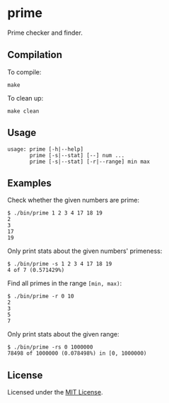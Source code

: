 <!-- Nikita Kouevda -->
<!-- 2014/12/14 -->

# prime

Prime checker and finder.

## Compilation

To compile:

    make

To clean up:

    make clean

## Usage

    usage: prime [-h|--help]
           prime [-s|--stat] [--] num ...
           prime [-s|--stat] [-r|--range] min max

## Examples

Check whether the given numbers are prime:

    $ ./bin/prime 1 2 3 4 17 18 19
    2
    3
    17
    19

Only print stats about the given numbers' primeness:

    $ ./bin/prime -s 1 2 3 4 17 18 19
    4 of 7 (0.571429%)

Find all primes in the range `[min, max)`:

    $ ./bin/prime -r 0 10
    2
    3
    5
    7

Only print stats about the given range:

    $ ./bin/prime -rs 0 1000000
    78498 of 1000000 (0.078498%) in [0, 1000000)

## License

Licensed under the [MIT License](http://www.opensource.org/licenses/MIT).
